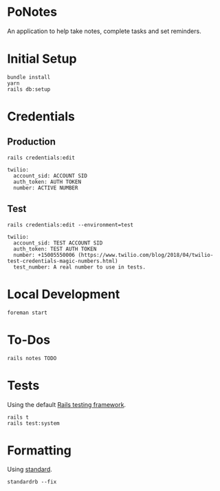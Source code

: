 # PoNotes

An application to help take notes, complete tasks and set reminders.

# Initial Setup

```
bundle install
yarn
rails db:setup
```

# Credentials

## Production

`rails credentials:edit`

```
twilio:
  account_sid: ACCOUNT SID
  auth_token: AUTH TOKEN
  number: ACTIVE NUMBER
```

## Test

`rails credentials:edit --environment=test`

```
twilio:
  account_sid: TEST ACCOUNT SID
  auth_token: TEST AUTH TOKEN
  number: +15005550006 (https://www.twilio.com/blog/2018/04/twilio-test-credentials-magic-numbers.html)
  test_number: A real number to use in tests.
```

# Local Development

```
foreman start
```

# To-Dos

```
rails notes TODO
```

# Tests

Using the default [Rails testing framework](https://guides.rubyonrails.org/testing.html#rails-meets-minitest).

```
rails t
rails test:system
```

# Formatting

Using [standard](https://github.com/testdouble/standard).

```
standardrb --fix
```
